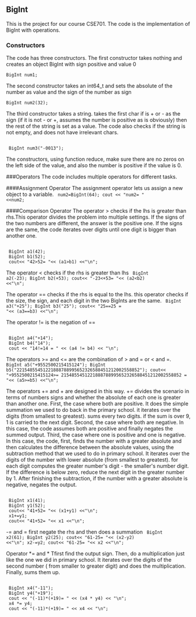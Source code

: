## BigInt
This is the project for our course CSE701.
The code is the implementation of BigInt with operations.
### Constructors
The code has three constructors.
The first constructor takes nothing and creates an object BigInt with sign positive and value 0
<code>  
 BigInt num1;
</code>


The second constructor takes an int64_t and sets the absolute of the number as value and the sign of the number as sign
<code>  
 BigInt num2(32);
</code>

The third constructor takes a string. takes the first char if is + or - as the sign (if it is not - or +, assumes the number is positive as is obviously)
then the rest of the string is set as a value. The code also checks if the string is not empty, and does not have irrelevant chars.

<code>
 BigInt num3("-0013");
</code>

The constructors, using function reduce, make sure there are no zeros on the left side of the value, and also the number is positive if the value is 0.

###Operators
The code includes multiple operators for different tasks.

####Assignment Operator
The assignment operator lets us assign a new object to a variable.
<code> 
 num2=BigInt(64);
 cout << "num2= " <<num2;
</code>


####Comparison Operator
The operator > checks if the lhs is greater than rhs.This operator divides the problem into multiple settings. If the signs of the two numbers are different, the answer is the positive one. 
If the signs are the same, the code iterates over digits until one digit is bigger than another one.

<code> 
 BigInt a1(42);
 BigInt b1(52);
 cout<< "42>52= "<< (a1>b1) <<"\n";
</code>

The operator < checks if the rhs is greater than lhs
<code>
 BigInt a2(-23);
 BigInt b2(+53);
 cout<< "-23<+53= "<< (a2<b2) <<"\n";
</code>

The operator == checks if the rhs is equal to the lhs. this operator checks if the size, the sign, and each digit in the two BigInts are the same.
 <code>
 BigInt a3("+25");
 BigInt b3("25");
 cout<< "25==25 = "<< (a3==b3) <<"\n";
</code>

The operator != is the negation of ==

<code>
 BigInt a4("+14");
 BigInt b4("14");
 cout << "14!=14 = " << (a4 != b4) << "\n";
</code>

The operators >= and <= are the combination of > and = or < and =.
<code>
BigInt a5("+9552500215415124");
BigInt b5("22154855451221888788995652326588451212002558852");
cout<< "+9552500215415124>= 2154855451221888788995652326588451212002558852 = "<< (a5>=b5) <<"\n";
</code>


The operators += and + are designed in this way. += divides the scenario in terms of numbers signs and whether the absolute of each one is greater than another one.
First, the case where both are positive.
It does the simple summation we used to do back in the primary school. it iterates over the digits (from smallest to greatest). sums every two digits.
if the sum is over 9, 1 is carried to the next digit. 
Second, the case where both are negative.
In this case, the code assumes both are positive and finally negates the summed output.
Third, the case where one is positive and one is negative.
In this case, the code, first, finds the number with a greater absolute and then calculates the difference between the absolute values,
using  the subtraction method that we used to do in primary school. It iterates over the digits of the number with lower absolute (from smallest to greatest). for each digit computes the greater number's digit - the smaller's number digit.
If the difference is below zero, reduce the next digit in the greater number by 1. After finishing the subtraction, if the number with a greater absolute is negative, negates the output. 

<code>
 BigInt x1(41);
 BigInt y1(52);
 cout<< "41+52= "<< (x1+y1) <<"\n";
 x1+=y1;
 cout<< "41+52= "<< x1 <<"\n";
</code>


-= and = first negate the rhs and then does a summation
<code>
 BigInt x2(61);
 BigInt y2(25);
 cout<< "61-25= "<< (x2-y2) <<"\n";
 x2-=y2;
 cout<< "61-25= "<< x2 <<"\n";
</code>

Operator *= and * Tfirst find the output sign. Then, do a multiplication just like the one we did in primary school.
 It iterates over the digits of the second number ( from smaller to greater digit) and does the multiplication. Finally, sums them up.


<code>
 BigInt x4("-11");
 BigInt y4("+19");
 cout << "(-11)*(+19)= " << (x4 * y4) << "\n";
 x4 *= y4;
 cout << "(-11)*(+19)= " << x4 << "\n";
</code>
